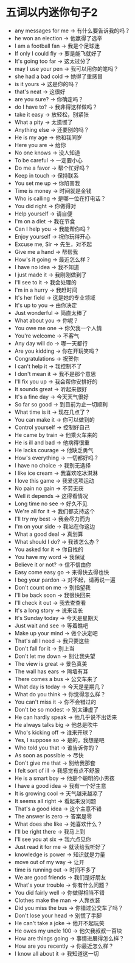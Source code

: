 # 五词以内迷你句子2


- any messages for me -> 有什么要告诉我的吗？
- he won an election -> 他赢得了选举
- I am a football fan -> 我是个足球迷
- If only I could fly -> 要是能飞就好了
- It's going too far -> 这太过分了
- may I use your pen -> 我可以用你的笔吗？
- she had a bad cold -> 她得了重感冒
- is it yours -> 这是你的吗？
- that's neat -> 这很好
- are you sure? -> 你确定吗？
- do I have to? -> 我非得这样做吗？
- take it easy -> 放轻松，别紧张
- What a pity -> 太遗憾了
- Anything else -> 还要别的吗？
- He is my age -> 他和我同岁
- Here you are -> 给你
- No one knows -> 没人知道
- To be careful -> 一定要小心
- Do me a favor -> 帮个忙好吗？
- Keep in touch -> 保持联系
- You set me up -> 你陷害我
- Time is money -> 时间就是金钱
- Who is calling -> 是哪一位在打电话？
- You did right -> 你做得对
- Help yourself -> 请自便
- I'm on a diet -> 我在节食
- Can I help you -> 我能帮你吗？
- Enjoy yourself -> 祝你玩得开心
- Excuse me, Sir -> 先生，对不起
- Give me a hand -> 帮帮我
- How's it going -> 最近怎么样？
- I have no idea -> 我不知道
- I just made it -> 我刚刚做到了
- I'll see to it -> 我会处理的
- I'm in a hurry -> 我赶时间
- It's her field -> 这是她的专业领域
- It's up to you -> 由你决定
- Just wonderful -> 简直太棒了
- What about you -> 你呢？
- You owe me one -> 你欠我一个人情
- You're welcome -> 不客气
- Any day will do -> 哪一天都行
- Are you kidding -> 你在开玩笑吗？
- Congratulations -> 祝贺你
- I can't help it -> 我控制不了
- I don't mean it -> 我不是那个意思
- I'll fix you up -> 我会帮你安排好的
- It sounds great -> 听起来很好
- It's a fine day -> 今天天气很好
- So far so good -> 到目前为止一切顺利
- What time is it -> 现在几点了？
- You can make it -> 你可以做到的
- Control yourself -> 控制好自己
- He came by train -> 他乘火车来的
- He is ill and bad -> 他病得很重
- He lacks courage -> 他缺乏勇气
- How's everything -> 一切都好吗？
- I have no choice -> 我别无选择
- I like ice cream -> 我喜欢吃冰淇淋
- I love this game -> 我爱这项运动
- No pain no gain -> 不劳无获
- Well it depends -> 这得看情况
- Long time no see -> 好久不见
- We're all for it -> 我们都支持这个
- I'll try my best -> 我会尽力而为
- I'm on your side -> 我站在你这边
- What a good deal -> 真划算
- What should I do? -> 我该怎么办？
- You asked for it -> 你自找的
- You have my word -> 我保证
- Believe it or not? -> 信不信由你
- Easy come easy go -> 来得快去得也快
- I beg your pardon -> 对不起，请再说一遍
- Don't count on me -> 别指望我
- I'll be back soon -> 我很快回来
- I'll check it out -> 我去查查看
- It's a long story -> 说来话长
- It's Sunday today -> 今天是星期天
- Just wait and see -> 等着瞧吧
- Make up your mind -> 做个决定吧
- That's all I need -> 我只要这些
- Don't fall for it -> 别上当
- Don't let me down -> 别让我失望
- The view is great -> 景色真美
- The wall has ears -> 隔墙有耳
- There comes a bus -> 公交车来了
- What day is today -> 今天是星期几？
- What do you think -> 你觉得怎么样？
- You can't miss it -> 你不会错过的
- Don't be so modest -> 别太谦虚了
- He can hardly speak -> 他几乎说不出话来
- He always talks big -> 他总是吹牛
- Who's kicking off -> 谁来开球？
- Yes, I suppose so -> 是的，我想是吧
- Who told you that -> 谁告诉你的？
- As soon as possible -> 尽快
- Don't give me that -> 别给我那套
- I felt sort of ill -> 我感觉有点不舒服
- He is a smart boy -> 他是个聪明的小男孩
- I have a good idea -> 我有一个好主意
- It is growing cool -> 天气越来越凉了
- It seems all right -> 看起来没问题
- That's a good idea -> 这个主意不错
- The answer is zero -> 答案是零
- What does she like -> 她喜欢什么？
- I'll be right there -> 我马上到
- I'll see you at six -> 我六点见你
- Just read it for me -> 就读给我听好了
- knowledge is power -> 知识就是力量
- move out of my way -> 让开
- time is running out -> 时间不多了
- We are good friends -> 我们是好朋友
- What's your trouble -> 你有什么问题？
- You did fairly well -> 你做得相当不错
- Clothes make the man -> 人靠衣装
- Did you miss the bus -> 你错过公交车了吗？
- Don't lose your head -> 别慌了手脚
- He can't take a joke -> 他开不起玩笑
- He owes my uncle 100 -> 他欠我叔叔一百块
- How are things going -> 事情进展得怎么样？
- How are you recently -> 你最近怎么样？
- I know all about it -> 我知道这一切


